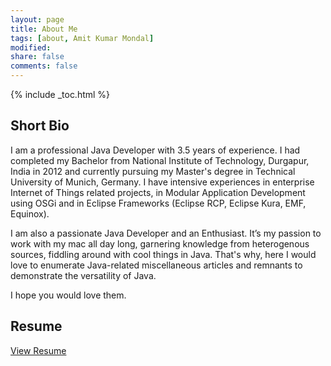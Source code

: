 ```yaml
---
layout: page
title: About Me
tags: [about, Amit Kumar Mondal]
modified:
share: false
comments: false
---
```


{% include _toc.html %}

## Short Bio

I am a professional Java Developer with 3.5 years of experience. I had completed my Bachelor from National Institute of Technology, Durgapur, India in 2012 and currently pursuing my Master's degree in Technical University of Munich, Germany. I have intensive experiences in enterprise Internet of Things related projects, in Modular Application Development using OSGi and in Eclipse Frameworks (Eclipse RCP, Eclipse Kura, EMF, Equinox).

I am also a passionate Java Developer and an Enthusiast. It’s my passion to work with my mac all day long, garnering knowledge from heterogenous sources, fiddling around with cool things in Java. That's why, here I would love to enumerate Java-related miscellaneous articles and remnants to demonstrate the versatility of Java.

I hope you would love them.

## Resume

<a markdown="0" href="https://drive.google.com/file/d/0B6hNTJZ6oIEwV2NzSGE4Q1VRdDg/view?pref=2&pli=1" class="btn" target="_blank">View Resume</a>
